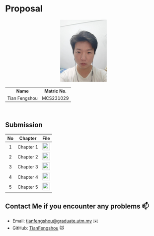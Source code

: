 # Proposal

<p align="center">
  <img height="200px" src="./images/TianFengshou.jpg" />
</p>



<table align="center">
  <tr>
    <th>Name</th>
    <th>Matric No.</th>
  </tr>
  <tr>
    <td>Tian Fengshou</td>
    <td>MCS231029</td>
  </tr>

</table>
<br>


## Submission

| No  | Chapter     |                                                 File |
| :-: | ---------- | :---------------------------------------------------------------------------------------------------: |
|  1  | Chapter 1 | <a href="./chapter1/Chap 1 Fengshou Tian.pdf"><img src="../../images/answer.png" width="24px" height="24px"></a> |
|  2  | Chapter 2 | <a href="./chapter2/"><img src="../../images/answer.png" width="24px" height="24px"></a> |
|  3  | Chapter 3 | <a href="./chapter3/"><img src="../../images/answer.png" width="24px" height="24px"></a> |
|  4  | Chapter 4 | <a href="./chapter4/"><img src="../../images/answer.png" width="24px" height="24px"></a> |
|  5  | Chapter 5 | <a href="./chapter5/"><img src="../../images/answer.png" width="24px" height="24px"></a> |

## Contact Me if you encounter any problems 📫

- Email: tianfengshou@graduate.utm.my ✉️
- GitHub: [TianFengshou](https://github.com/Tianfengshou) 🐱

